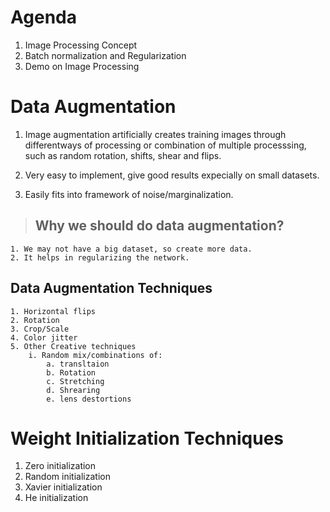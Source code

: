 # Agenda

1. Image Processing Concept
2. Batch normalization and Regularization
3. Demo on Image Processing

# Data Augmentation

1. Image augmentation artificially creates training images through differentways of processing or combination of multiple processsing, such as random rotation, shifts, shear and flips.

2. Very easy to implement, give good results expecially on small datasets.

3. Easily fits into framework of noise/marginalization.

> ## Why we should do data augmentation?

    1. We may not have a big dataset, so create more data.
    2. It helps in regularizing the network.

## Data Augmentation Techniques

    1. Horizontal flips
    2. Rotation
    3. Crop/Scale
    4. Color jitter
    5. Other Creative techniques
        i. Random mix/combinations of:
            a. transltaion
            b. Rotation
            c. Stretching
            d. Shrearing
            e. lens destortions

# Weight Initialization Techniques
1. Zero initialization
2. Random initialization
3. Xavier initialization
4. He initialization